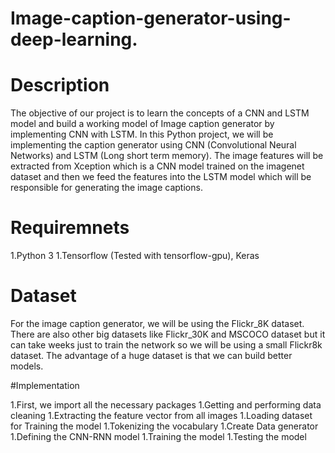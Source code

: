 # Image-caption-generator-using-deep-learning.

# Description

The objective of our project is to learn the concepts of a CNN and LSTM model and build a working model of Image caption generator by implementing CNN with LSTM.
In this Python project, we will be implementing the caption generator using CNN (Convolutional Neural Networks) and LSTM (Long short term memory). The image features 
will be extracted from Xception which is a CNN model trained on the imagenet dataset and then we feed the features into the LSTM model which will be responsible for 
generating the image captions.

# Requiremnets

1.Python 3
1.Tensorflow (Tested with tensorflow-gpu), Keras

# Dataset

For the image caption generator, we will be using the Flickr_8K dataset. There are also other big datasets like Flickr_30K and MSCOCO dataset but it can take weeks just to 
train the network so we will be using a small Flickr8k dataset. The advantage of a huge dataset is that we can build better models.

#Implementation

1.First, we import all the necessary packages
1.Getting and performing data cleaning
1.Extracting the feature vector from all images
1.Loading dataset for Training the model
1.Tokenizing the vocabulary
1.Create Data generator
1.Defining the CNN-RNN model
1.Training the model
1.Testing the model
